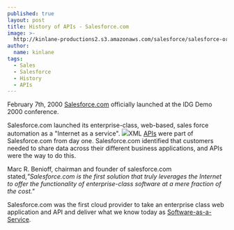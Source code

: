 ```yaml
---
published: true
layout: post
title: History of APIs - Salesforce.com
image: >-
  http://kinlane-productions2.s3.amazonaws.com/salesforce/salesforce-original-web-site.png
author:
  name: kinlane
tags:
  - Sales
  - Salesforce
  - History
  - APIs
---
```

February 7th, 2000 [Salesforce.com](http://www.salesforce.com) officially launched at the IDG Demo 2000 conference.

Salesforce.com launched its enterprise-class, web-based, sales force automation as a "Internet as a service". ![](https://kinlane-productions2.s3.amazonaws.com/salesforce/salesforce-original-web-site.png)XML [APIs](http://www.apievangelist.com/) were part of Salesforce.com from day one. Salesforce.com identified that customers needed to share data across their different business applications, and APIs were the way to do this.

Marc R. Benioff, chairman and founder of salesforce.com stated,_"Salesforce.com is the first solution that truly leverages the Internet to offer the functionality of enterprise-class software at a mere fraction of the cost."_

Salesforce.com was the first cloud provider to take an enterprise class web application and API and deliver what we know today as [Software-as-a-Service](http://www.kinlane.com/category/software-as-a-service-saas/).